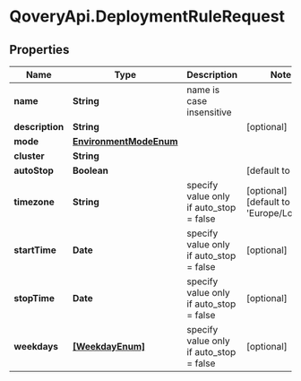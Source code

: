 # QoveryApi.DeploymentRuleRequest

## Properties

Name | Type | Description | Notes
------------ | ------------- | ------------- | -------------
**name** | **String** | name is case insensitive | 
**description** | **String** |  | [optional] 
**mode** | [**EnvironmentModeEnum**](EnvironmentModeEnum.md) |  | 
**cluster** | **String** |  | 
**autoStop** | **Boolean** |  | [default to false]
**timezone** | **String** | specify value only if auto_stop &#x3D; false | [optional] [default to &#39;Europe/London&#39;]
**startTime** | **Date** | specify value only if auto_stop &#x3D; false | [optional] 
**stopTime** | **Date** | specify value only if auto_stop &#x3D; false | [optional] 
**weekdays** | [**[WeekdayEnum]**](WeekdayEnum.md) | specify value only if auto_stop &#x3D; false | [optional] 


